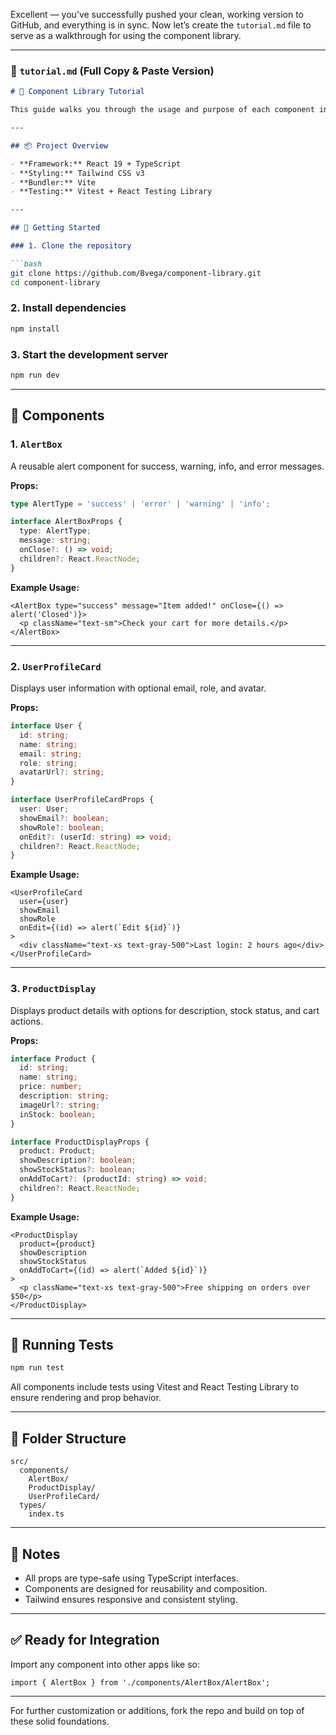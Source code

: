 Excellent — you’ve successfully pushed your clean, working version to GitHub, and everything is in sync. Now let’s create the `tutorial.md` file to serve as a walkthrough for using the component library.

---

### 📘 `tutorial.md` (Full Copy & Paste Version)

````md
# 🧩 Component Library Tutorial

This guide walks you through the usage and purpose of each component in the `component-library` project. It is intended for internal developers integrating reusable UI components in their React + TypeScript applications.

---

## 📦 Project Overview

- **Framework:** React 19 + TypeScript
- **Styling:** Tailwind CSS v3
- **Bundler:** Vite
- **Testing:** Vitest + React Testing Library

---

## 🚀 Getting Started

### 1. Clone the repository

```bash
git clone https://github.com/Bvega/component-library.git
cd component-library
````

### 2. Install dependencies

```bash
npm install
```

### 3. Start the development server

```bash
npm run dev
```

---

## 🧱 Components

### 1. `AlertBox`

A reusable alert component for success, warning, info, and error messages.

**Props:**

```ts
type AlertType = 'success' | 'error' | 'warning' | 'info';

interface AlertBoxProps {
  type: AlertType;
  message: string;
  onClose?: () => void;
  children?: React.ReactNode;
}
```

**Example Usage:**

```tsx
<AlertBox type="success" message="Item added!" onClose={() => alert('Closed')}>
  <p className="text-sm">Check your cart for more details.</p>
</AlertBox>
```

---

### 2. `UserProfileCard`

Displays user information with optional email, role, and avatar.

**Props:**

```ts
interface User {
  id: string;
  name: string;
  email: string;
  role: string;
  avatarUrl?: string;
}

interface UserProfileCardProps {
  user: User;
  showEmail?: boolean;
  showRole?: boolean;
  onEdit?: (userId: string) => void;
  children?: React.ReactNode;
}
```

**Example Usage:**

```tsx
<UserProfileCard
  user={user}
  showEmail
  showRole
  onEdit={(id) => alert(`Edit ${id}`)}
>
  <div className="text-xs text-gray-500">Last login: 2 hours ago</div>
</UserProfileCard>
```

---

### 3. `ProductDisplay`

Displays product details with options for description, stock status, and cart actions.

**Props:**

```ts
interface Product {
  id: string;
  name: string;
  price: number;
  description: string;
  imageUrl?: string;
  inStock: boolean;
}

interface ProductDisplayProps {
  product: Product;
  showDescription?: boolean;
  showStockStatus?: boolean;
  onAddToCart?: (productId: string) => void;
  children?: React.ReactNode;
}
```

**Example Usage:**

```tsx
<ProductDisplay
  product={product}
  showDescription
  showStockStatus
  onAddToCart={(id) => alert(`Added ${id}`)}
>
  <p className="text-xs text-gray-500">Free shipping on orders over $50</p>
</ProductDisplay>
```

---

## 🧪 Running Tests

```bash
npm run test
```

All components include tests using Vitest and React Testing Library to ensure rendering and prop behavior.

---

## 📁 Folder Structure

```
src/
  components/
    AlertBox/
    ProductDisplay/
    UserProfileCard/
  types/
    index.ts
```

---

## 📌 Notes

* All props are type-safe using TypeScript interfaces.
* Components are designed for reusability and composition.
* Tailwind ensures responsive and consistent styling.

---

## ✅ Ready for Integration

Import any component into other apps like so:

```tsx
import { AlertBox } from './components/AlertBox/AlertBox';
```

---

For further customization or additions, fork the repo and build on top of these solid foundations.